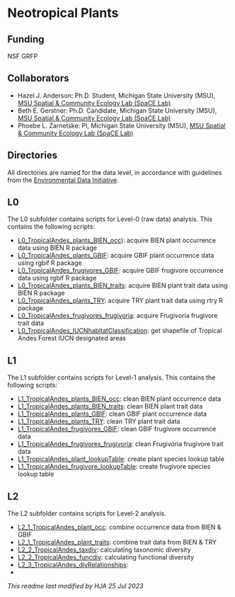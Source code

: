 # Neotropical Plants


## Funding
NSF GRFP

## Collaborators
- Hazel J. Anderson: Ph.D. Student, Michigan State University (MSU), [MSU Spatial & Community Ecology Lab (SpaCE Lab)](http://www.communityecologylab.com)
- Beth E. Gerstner: Ph.D. Candidate, Michigan State University (MSU), [MSU Spatial & Community Ecology Lab (SpaCE Lab)](http://www.communityecologylab.com)
- Phoebe L. Zarnetske: PI, Michigan State University (MSU), [MSU Spatial & Community Ecology Lab (SpaCE Lab)](http://www.communityecologylab.com)

## Directories

All directories are named for the data level, in accordance with guidelines from the [Environmental Data Initiative](https://edirepository.org/resources/thematic-standardization).

## L0
The L0 subfolder contains scripts for Level-0 (raw data) analysis. This contains the following scripts:
- [L0_TropicalAndes_plants_BIEN_occ](https://github.com/bioXgeo/neotropical_plants/blob/master/code/L0/L0_TropicalAndes_plants_BIEN_occ.Rmd)): acquire BIEN plant occurrence data using BIEN R package
- [L0_TropicalAndes_plants_GBIF](https://github.com/bioXgeo/neotropical_plants/blob/master/code/L0/L0_TropicalAndes_plants_GBIF.Rmd): acquire GBIF plant occurrence data using rgbif R package
- [L0_TropicalAndes_frugivores_GBIF](https://github.com/bioXgeo/neotropical_plants/blob/master/code/L0/L0_TropicalAndes_frugivores_GBIF.Rmd): acquire GBIF frugivore occurrence data using rgbif R package
- [L0_TropicalAndes_plants_BIEN_traits](https://github.com/bioXgeo/neotropical_plants/blob/master/code/L0/L0_TropicalAndes_plants_BIEN_traits.Rmd): acquire BIEN plant trait data using BIEN R package
- [L0_TropicalAndes_plants_TRY](https://github.com/bioXgeo/neotropical_plants/blob/master/code/L0/L0_TropicalAndes_plants_TRY_traits.Rmd): acquire TRY plant trait data using rtry R package
- [L0_TropicalAndes_frugivores_frugivoria](https://github.com/bioXgeo/neotropical_plants/blob/master/code/L0/L0_TropicalAndes_frugivores_frugivoria_traits.Rmd): acquire Frugivoria frugivore trait data
- [L0_TropicalAndes_IUCNhabitatClassification](https://github.com/bioXgeo/neotropical_plants/blob/master/code/L0/L0_TropicalAndes_IUCNhabitatClassification.Rmd): get shapefile of Tropical Andes Forest IUCN designated areas


## L1
The L1 subfolder contains scripts for Level-1 analysis. This contains the following scripts:
- [L1_TropicalAndes_plants_BIEN_occ](): clean BIEN plant occurrence data
- [L1_TropicalAndes_plants_BIEN_traits](): clean BIEN plant trait data
- [L1_TropicalAndes_plants_GBIF](): clean GBIF plant occurrence data
- [L1_TropicalAndes_plants_TRY](): clean TRY plant trait data
- [L1_TropicalAndes_frugivores_GBIF](): clean GBIF frugivore occurrence data
- [L1_TropicalAndes_frugivores_frugivoria](): clean Frugivoria frugivore trait data
- [L1_TropicalAndes_plant_lookupTable](): create plant species lookup table
- [L1_TropicalAndes_frugivore_lookupTable](): create frugivore species lookup table


## L2
The L2 subfolder contains scripts for Level-2 analysis.
- [L2_1_TropicalAndes_plant_occ](): combine occurrence data from BIEN & GBIF
- [L2_1_TropicalAndes_plant_traits](): combine trait data from BIEN & TRY
- [L2_2_TropicalAndes_taxdiv](): calculating taxonomic diversity
- [L2_2_TropicalAndes_funcdiv](): calculating functional diversity
- [L2_3_TropicalAndes_divRelationships]():
- 





_This readme last modified by HJA 25 Jul 2023_
